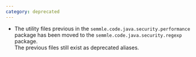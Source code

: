 ```yaml
---
category: deprecated
---
```

* The utility files previous in the `semmle.code.java.security.performance` package has been moved to the `semmle.code.java.security.regexp` package.  
  The previous files still exist as deprecated aliases.
